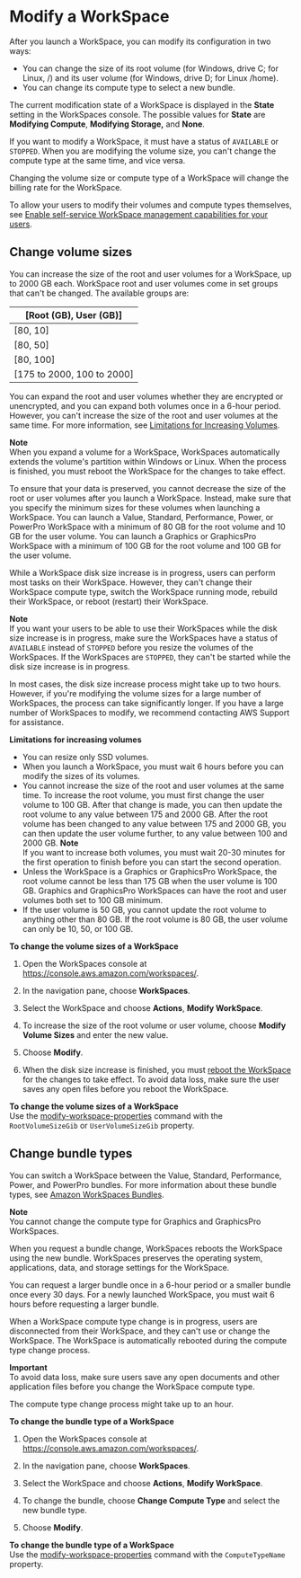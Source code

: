 # Modify a WorkSpace<a name="modify-workspaces"></a>

After you launch a WorkSpace, you can modify its configuration in two ways: 
+ You can change the size of its root volume \(for Windows, drive C; for Linux, /\) and its user volume \(for Windows, drive D; for Linux /home\)\.
+ You can change its compute type to select a new bundle\.

The current modification state of a WorkSpace is displayed in the **State** setting in the WorkSpaces console\. The possible values for **State** are **Modifying Compute**, **Modifying Storage,** and **None**\.

If you want to modify a WorkSpace, it must have a status of `AVAILABLE` or `STOPPED`\. When you are modifying the volume size, you can't change the compute type at the same time, and vice versa\.

Changing the volume size or compute type of a WorkSpace will change the billing rate for the WorkSpace\.

To allow your users to modify their volumes and compute types themselves, see [Enable self\-service WorkSpace management capabilities for your users](enable-user-self-service-workspace-management.md)\.

## Change volume sizes<a name="change_volume_sizes"></a>

You can increase the size of the root and user volumes for a WorkSpace, up to 2000 GB each\. WorkSpace root and user volumes come in set groups that can't be changed\. The available groups are:


| \[Root \(GB\), User \(GB\)\] | 
| --- | 
| \[80, 10\] | 
| \[80, 50\] | 
| \[80, 100\] | 
| \[175 to 2000, 100 to 2000\] | 

You can expand the root and user volumes whether they are encrypted or unencrypted, and you can expand both volumes once in a 6\-hour period\. However, you can't increase the size of the root and user volumes at the same time\. For more information, see [Limitations for Increasing Volumes](#limitations_increasing_volumes)\.

**Note**  
When you expand a volume for a WorkSpace, WorkSpaces automatically extends the volume's partition within Windows or Linux\. When the process is finished, you must reboot the WorkSpace for the changes to take effect\. 

To ensure that your data is preserved, you cannot decrease the size of the root or user volumes after you launch a WorkSpace\. Instead, make sure that you specify the minimum sizes for these volumes when launching a WorkSpace\. You can launch a Value, Standard, Performance, Power, or PowerPro WorkSpace with a minimum of 80 GB for the root volume and 10 GB for the user volume\. You can launch a Graphics or GraphicsPro WorkSpace with a minimum of 100 GB for the root volume and 100 GB for the user volume\.

While a WorkSpace disk size increase is in progress, users can perform most tasks on their WorkSpace\. However, they can't change their WorkSpace compute type, switch the WorkSpace running mode, rebuild their WorkSpace, or reboot \(restart\) their WorkSpace\.

**Note**  
If you want your users to be able to use their WorkSpaces while the disk size increase is in progress, make sure the WorkSpaces have a status of `AVAILABLE` instead of `STOPPED` before you resize the volumes of the WorkSpaces\. If the WorkSpaces are `STOPPED`, they can't be started while the disk size increase is in progress\.

In most cases, the disk size increase process might take up to two hours\. However, if you're modifying the volume sizes for a large number of WorkSpaces, the process can take significantly longer\. If you have a large number of WorkSpaces to modify, we recommend contacting AWS Support for assistance\.

**Limitations for increasing volumes**
+ You can resize only SSD volumes\.
+ When you launch a WorkSpace, you must wait 6 hours before you can modify the sizes of its volumes\.
+ You cannot increase the size of the root and user volumes at the same time\. To increase the root volume, you must first change the user volume to 100 GB\. After that change is made, you can then update the root volume to any value between 175 and 2000 GB\. After the root volume has been changed to any value between 175 and 2000 GB, you can then update the user volume further, to any value between 100 and 2000 GB\.
**Note**  
If you want to increase both volumes, you must wait 20\-30 minutes for the first operation to finish before you can start the second operation\.
+ Unless the WorkSpace is a Graphics or GraphicsPro WorkSpace, the root volume cannot be less than 175 GB when the user volume is 100 GB\. Graphics and GraphicsPro WorkSpaces can have the root and user volumes both set to 100 GB minimum\.
+ If the user volume is 50 GB, you cannot update the root volume to anything other than 80 GB\. If the root volume is 80 GB, the user volume can only be 10, 50, or 100 GB\.

**To change the volume sizes of a WorkSpace**

1. Open the WorkSpaces console at [https://console\.aws\.amazon\.com/workspaces/](https://console.aws.amazon.com/workspaces/)\.

1. In the navigation pane, choose **WorkSpaces**\.

1. Select the WorkSpace and choose **Actions**, **Modify WorkSpace**\.

1. To increase the size of the root volume or user volume, choose **Modify Volume Sizes** and enter the new value\.

1. Choose **Modify**\.

1. When the disk size increase is finished, you must [ reboot the WorkSpace](reboot-workspaces.md) for the changes to take effect\. To avoid data loss, make sure the user saves any open files before you reboot the WorkSpace\.

**To change the volume sizes of a WorkSpace**  
Use the [modify\-workspace\-properties](https://docs.aws.amazon.com/cli/latest/reference/workspaces/modify-workspace-properties.html) command with the `RootVolumeSizeGib` or `UserVolumeSizeGib` property\.

## Change bundle types<a name="change_bundles"></a>

You can switch a WorkSpace between the Value, Standard, Performance, Power, and PowerPro bundles\. For more information about these bundle types, see [Amazon WorkSpaces Bundles](http://aws.amazon.com/workspaces/features/#Amazon_WorkSpaces_Bundles)\.

**Note**  
You cannot change the compute type for Graphics and GraphicsPro WorkSpaces\.

When you request a bundle change, WorkSpaces reboots the WorkSpace using the new bundle\. WorkSpaces preserves the operating system, applications, data, and storage settings for the WorkSpace\.

You can request a larger bundle once in a 6\-hour period or a smaller bundle once every 30 days\. For a newly launched WorkSpace, you must wait 6 hours before requesting a larger bundle\.

When a WorkSpace compute type change is in progress, users are disconnected from their WorkSpace, and they can't use or change the WorkSpace\. The WorkSpace is automatically rebooted during the compute type change process\.

**Important**  
To avoid data loss, make sure users save any open documents and other application files before you change the WorkSpace compute type\.

The compute type change process might take up to an hour\.

**To change the bundle type of a WorkSpace**

1. Open the WorkSpaces console at [https://console\.aws\.amazon\.com/workspaces/](https://console.aws.amazon.com/workspaces/)\.

1. In the navigation pane, choose **WorkSpaces**\.

1. Select the WorkSpace and choose **Actions**, **Modify WorkSpace**\.

1. To change the bundle, choose **Change Compute Type** and select the new bundle type\.

1. Choose **Modify**\.

**To change the bundle type of a WorkSpace**  
Use the [modify\-workspace\-properties](https://docs.aws.amazon.com/cli/latest/reference/workspaces/modify-workspace-properties.html) command with the `ComputeTypeName` property\.